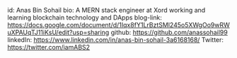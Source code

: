 id: Anas Bin Sohail
bio: A MERN stack engineer at Xord working and learning blockchain technology and DApps 
blog-link: https://docs.google.com/document/d/1Iqx8fY1LrBztSMl245o5XWgOo9wRWuXPAUqTJ11iKsU/edit?usp=sharing
github: https://github.com/anassohail99
linkedIn: https://www.linkedin.com/in/anas-bin-sohail-3a6168168/
Twitter: https://twitter.com/iamABS2
